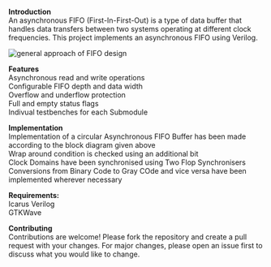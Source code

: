 **Introduction** </br>
An asynchronous FIFO (First-In-First-Out) is a type of data buffer that handles data transfers between two systems operating at different clock frequencies. This project implements an asynchronous FIFO using Verilog.


![general approach of FIFO design](https://github.com/user-attachments/assets/49b3c760-1daf-47ce-b09d-4fd87ec0bb48)


**Features** </br>
Asynchronous read and write operations </br>
Configurable FIFO depth and data width </br>
Overflow and underflow protection </br>
Full and empty status flags </br>
Indivual testbenches for each Submodule </br>

**Implementation** </br>
Implementation of a circular Asynchronous FIFO Buffer has been made according to the block diagram given above</br>
Wrap around condition is checked using an additional bit </br>
Clock Domains have been synchronised using Two Flop Synchronisers </br>
Conversions from Binary Code to Gray COde and vice versa have been implemented wherever necessary</br>

**Requirements:** </br>
Icarus Verilog </br>
GTKWave </br>

**Contributing** </br>
Contributions are welcome! Please fork the repository and create a pull request with your changes. For major changes, please open an issue first to discuss what you would like to change.


